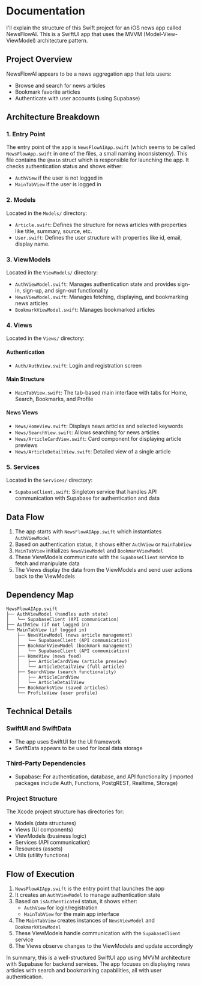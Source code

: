 # Documentation

I'll explain the structure of this Swift project for an iOS news app called NewsFlowAI. This is a SwiftUI app that uses the MVVM (Model-View-ViewModel) architecture pattern.

## Project Overview

NewsFlowAI appears to be a news aggregation app that lets users:
- Browse and search for news articles
- Bookmark favorite articles
- Authenticate with user accounts (using Supabase)

## Architecture Breakdown

### 1. Entry Point

The entry point of the app is `NewsFlowAIApp.swift` (which seems to be called `NewsFlowApp.swift` in one of the files, a small naming inconsistency). This file contains the `@main` struct which is responsible for launching the app. It checks authentication status and shows either:
- `AuthView` if the user is not logged in
- `MainTabView` if the user is logged in

### 2. Models

Located in the `Models/` directory:
- `Article.swift`: Defines the structure for news articles with properties like title, summary, source, etc.
- `User.swift`: Defines the user structure with properties like id, email, display name.

### 3. ViewModels

Located in the `ViewModels/` directory:
- `AuthViewModel.swift`: Manages authentication state and provides sign-in, sign-up, and sign-out functionality
- `NewsViewModel.swift`: Manages fetching, displaying, and bookmarking news articles
- `BookmarkViewModel.swift`: Manages bookmarked articles

### 4. Views

Located in the `Views/` directory:

#### Authentication
- `Auth/AuthView.swift`: Login and registration screen

#### Main Structure
- `MainTabView.swift`: The tab-based main interface with tabs for Home, Search, Bookmarks, and Profile

#### News Views
- `News/HomeView.swift`: Displays news articles and selected keywords
- `News/SearchView.swift`: Allows searching for news articles
- `News/ArticleCardView.swift`: Card component for displaying article previews
- `News/ArticleDetailView.swift`: Detailed view of a single article

### 5. Services

Located in the `Services/` directory:
- `SupabaseClient.swift`: Singleton service that handles API communication with Supabase for authentication and data

## Data Flow

1. The app starts with `NewsFlowAIApp.swift` which instantiates `AuthViewModel`
2. Based on authentication status, it shows either `AuthView` or `MainTabView`
3. `MainTabView` initializes `NewsViewModel` and `BookmarkViewModel`
4. These ViewModels communicate with the `SupabaseClient` service to fetch and manipulate data
5. The Views display the data from the ViewModels and send user actions back to the ViewModels

## Dependency Map

```
NewsFlowAIApp.swift
├── AuthViewModel (handles auth state)
│   └── SupabaseClient (API communication)
├── AuthView (if not logged in)
└── MainTabView (if logged in)
    ├── NewsViewModel (news article management)
    │   └── SupabaseClient (API communication)
    ├── BookmarkViewModel (bookmark management)
    │   └── SupabaseClient (API communication)
    ├── HomeView (news feed)
    │   ├── ArticleCardView (article preview)
    │   └── ArticleDetailView (full article)
    ├── SearchView (search functionality)
    │   ├── ArticleCardView
    │   └── ArticleDetailView
    ├── BookmarksView (saved articles)
    └── ProfileView (user profile)
```

## Technical Details

### SwiftUI and SwiftData
- The app uses SwiftUI for the UI framework
- SwiftData appears to be used for local data storage

### Third-Party Dependencies
- Supabase: For authentication, database, and API functionality (imported packages include Auth, Functions, PostgREST, Realtime, Storage)

### Project Structure
The Xcode project structure has directories for:
- Models (data structures)
- Views (UI components)
- ViewModels (business logic)
- Services (API communication)
- Resources (assets)
- Utils (utility functions)

## Flow of Execution

1. `NewsFlowAIApp.swift` is the entry point that launches the app
2. It creates an `AuthViewModel` to manage authentication state
3. Based on `isAuthenticated` status, it shows either:
   - `AuthView` for login/registration
   - `MainTabView` for the main app interface
4. The `MainTabView` creates instances of `NewsViewModel` and `BookmarkViewModel`
5. These ViewModels handle communication with the `SupabaseClient` service
6. The Views observe changes to the ViewModels and update accordingly

In summary, this is a well-structured SwiftUI app using MVVM architecture with Supabase for backend services. The app focuses on displaying news articles with search and bookmarking capabilities, all with user authentication.
